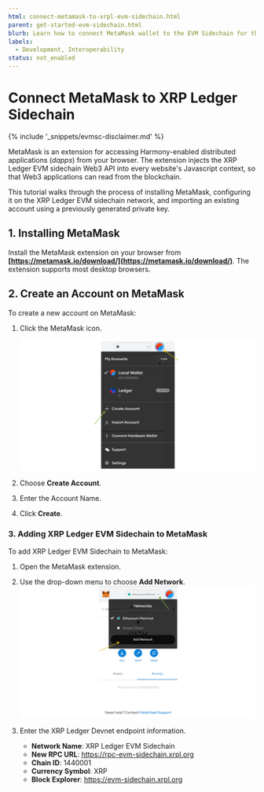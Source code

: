 ```yaml
---
html: connect-metamask-to-xrpl-evm-sidechain.html
parent: get-started-evm-sidechain.html
blurb: Learn how to connect MetaMask wallet to the EVM Sidechain for the XRP Ledger.
labels:
  - Development, Interoperability
status: not_enabled
---
```

# Connect MetaMask to XRP Ledger Sidechain

{% include '_snippets/evmsc-disclaimer.md' %}

MetaMask is an extension for accessing Harmony-enabled distributed applications (_dapps_) from your browser. The extension injects the XRP Ledger EVM sidechain Web3 API into every website's Javascript context, so that Web3 applications can read from the blockchain. <!-- SPELLING_IGNORE: dapps -->

This tutorial walks through the process of installing MetaMask, configuring it on the XRP Ledger EVM sidechain network, and importing an existing account using a previously generated private key.

## 1. Installing MetaMask

Install the MetaMask extension on your browser from **[https://metamask.io/download/](https://metamask.io/download/)**. The extension supports most desktop browsers. 

## 2. Create an Account on MetaMask

To create a new account on MetaMask:

1. Click the MetaMask icon.

    ![Create an account on MetaMask](img/evm-sidechain-create-metamask-account.png "Create an account on MetaMask")

2. Choose **Create Account**.

3. Enter the Account Name.

4. Click **Create**.

### 3. Adding XRP Ledger EVM Sidechain to MetaMask

To add XRP Ledger EVM Sidechain to MetaMask:

1. Open the MetaMask extension.

2. Use the drop-down menu to choose **Add Network**.
    ![Add the EVM Sidechain network to MetaMask](img/evm-sidechain-add-metamask-network.png "Add the EVM Sidechain network to MetaMask")

3. Enter the XRP Ledger Devnet endpoint information.

    * **Network Name**: XRP Ledger EVM Sidechain
    * **New RPC URL**: https://rpc-evm-sidechain.xrpl.org
    * **Chain ID**: 1440001
    * **Currency Symbol**: XRP
    * **Block Explorer**: https://evm-sidechain.xrpl.org